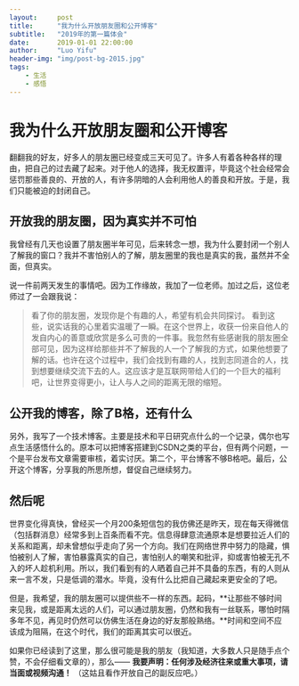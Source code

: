 ```yaml
---
layout:     post
title:      "我为什么开放朋友圈和公开博客"
subtitle:   "2019年的第一篇体会"
date:       2019-01-01 22:00:00
author:     "Luo Yifu"
header-img: "img/post-bg-2015.jpg"
tags:
    - 生活
    - 感悟
---
```

# 我为什么开放朋友圈和公开博客
翻翻我的好友，好多人的朋友圈已经变成三天可见了。许多人有着各种各样的理由，把自己的过去藏了起来。对于他人的选择，我无权置评，毕竟这个社会经常会惩罚那些善良的、开放的人，有许多阴暗的人会利用他人的善良和开放。于是，我们只能被迫的封闭自己。

## 开放我的朋友圈，因为真实并不可怕
我曾经有几天也设置了朋友圈半年可见，后来转念一想，我为什么要封闭一个别人了解我的窗口？我并不害怕别人的了解，朋友圈里的我也是真实的我，虽然并不全面，但真实。

说一件前两天发生的事情吧。因为工作缘故，我加了一位老师。加过之后，这位老师过了一会跟我说：
> 看了你的朋友圈，发现你是个有趣的人，希望有机会共同探讨。
看到这些，说实话我的心里着实温暖了一瞬。在这个世界上，收获一份来自他人的发自内心的善意或欣赏是多么可贵的一件事。我忽然有些感谢我的朋友圈全部可见，因为这样给那些并不了解我的人一个了解我的方式，如果他想要了解的话。也许在这个过程中，我们会找到有趣的人，找到志同道合的人，找到想要继续交流下去的人。这应该才是互联网带给人们的一个巨大的福利吧，让世界变得更小，让人与人之间的距离无限的缩短。

## 公开我的博客，除了B格，还有什么
另外，我写了一个技术博客。主要是技术和平日研究点什么的一个记录，偶尔也写点生活感悟什么的。原本可以把博客搭建到CSDN之类的平台，但有两个问题，一个是平台发布文章需要审核，着实讨厌。第二个，平台博客不够B格吧。最后，公开这个博客，分享我的所思所想，督促自己继续努力。

## 然后呢
世界变化得真快，曾经买一个月200条短信包的我仿佛还是昨天，现在每天得微信（包括群消息）经常多到上百条而看不完。信息得肆意流通原本是想要拉近人们的关系和距离，却未曾想似乎走向了另一个方向。我们在网络世界中努力的隐藏，惧怕被别人了解，害怕暴露真实的自己，害怕别人的嘲笑和批评，抑或害怕被无孔不入的坏人趁机利用。所以，我们看到有的人晒着自己并不具备的东西，有的人则从来一言不发，只是低调的潜水。毕竟，没有什么比把自己藏起来更安全的了吧。

但是，我希望，我的朋友圈可以提供些不一样的东西。起码，**让那些不够时间来见我，或是距离太远的人们，可以通过朋友圈，仍然和我有一丝联系，哪怕时隔多年不见，再见时仍然可以仿佛生活在身边的好友那般熟络。**时间和空间不应该成为阻隔，在这个时代，我们的距离其实可以很近。

如果你已经读到了这里，那么很可能是我的朋友（我知道，大多数人只是随手点个赞，不会仔细看文章的），那么——
**我要声明：任何涉及经济往来或重大事项，请当面或视频沟通！**
（这姑且看作开放自己的副反应吧。）